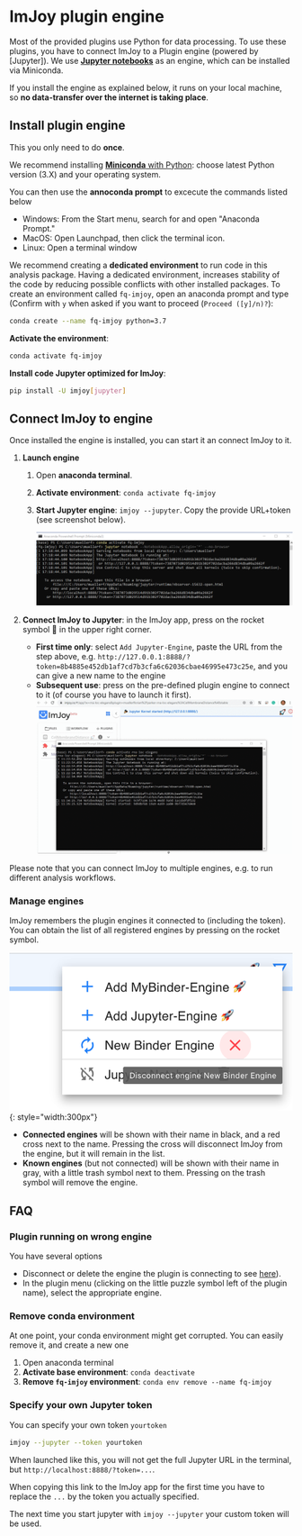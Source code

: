 # ImJoy plugin engine

Most of the provided plugins use Python for data processing. To use these plugins, 
you have to connect ImJoy to a Plugin engine (powered by [Jupyter]). We use [**Jupyter notebooks**]((https://jupyter.org/))
as an engine, which can be installed via Miniconda. 

If you install the engine as explained below, it runs on your local machine, so **no data-transfer over the internet is taking place**.

## Install plugin engine

This you only need to do **once**.

We recommend installing [**Miniconda** with Python](https://docs.conda.io/en/latest/miniconda.html): 
choose latest Python version (3.X) and your operating system. 

You  can then use the **annoconda prompt** to excecute the commands listed below

* Windows: From the Start menu, search for and open "Anaconda Prompt."
* MacOS: Open Launchpad, then click the terminal icon.
* Linux: Open a terminal window

We recommend creating a **dedicated environment** to run code in this analysis package. Having a dedicated environment, increases stability of the code by reducing possible conflicts with other installed packages. To create an environment called `fq-imjoy`, 
open an anaconda prompt and type (Confirm with `y` when asked if you want to proceed (`Proceed ([y]/n)?`):

``` bash
conda create --name fq-imjoy python=3.7
```

**Activate the environment**:

``` bash
conda activate fq-imjoy
```

**Install code Jupyter optimized for ImJoy**:

``` bash
pip install -U imjoy[jupyter]
```

## Connect ImJoy to engine

Once installed the engine is installed, you can start it an connect ImJoy to it.

1. **Launch engine**
    1. Open **anaconda terminal**.
    2. **Activate environment**: `conda activate fq-imjoy`
    3. **Start Jupyter engine**: `imjoy --jupyter`. Copy the provide URL+token (see screenshot below).

        ![terminal-launch-jupyter.png](img/terminal-launch-jupyter.png)

2. **Connect ImJoy to Jupyter**: in the ImJoy app, press on the rocket symbol 🚀 in the upper right corner. 
      * **First time only**: select `Add Jupyter-Engine`, paste the URL from the step above, e.g. `http://127.0.0.1:8888/?token=8b4885e452db1af7cd7b3cfa6c62036cbae46995e473c25e`,
        and you can give a new name to the engine
      * **Subsequent use**: press on the pre-defined plugin engine to connect to it (of course you have to launch it first).
        ![imjoy-connect-jupyter.gif](img/imjoy-connect-jupyter.gif)

Please note that you can connect ImJoy to multiple engines, e.g. to run different analysis workflows. 

### Manage engines

ImJoy remembers the plugin engines it connected to (including the token). You can obtain the list of all
registered engines by pressing on the rocket symbol.

![imjoy-plugin-manager.png](img/imjoy-plugin-manager.png){: style="width:300px"}

* **Connected engines** will be shown with their name in black, and a red cross next to the name. Pressing the cross will disconnect ImJoy from the engine, but it will remain in the list.
* **Known engines** (but not connected) will be shown with their name in gray, with a little trash symbol next to them. Pressing on the trash symbol will remove the engine.

## FAQ

### Plugin running on wrong engine

You have several options

* Disconnect or delete the engine the plugin is connecting to see [here](#managing-plugin-engines)).
* In the plugin menu (clicking on the little puzzle symbol left of the plugin name), select the appropriate engine.

### Remove conda environment

At one point, your conda environment might get corrupted. You can easily remove it, and create a new one

1. Open anaconda terminal
2. **Activate base environment**: `conda deactivate`
3. **Remove `fq-imjoy` environment**: `conda env remove --name fq-imjoy`

### Specify your own Jupyter token

You can specify your own token `yourtoken`

``` bash
imjoy --jupyter --token yourtoken
```

When launched like this, you will not get the full Jupyter URL in the terminal, but `http://localhost:8888/?token=...`.

When copying this link to the ImJoy app for the first time you have to replace the `...` by the token you actually specified.

The next time you start jupyter with `imjoy --jupyter` your custom token will be used.